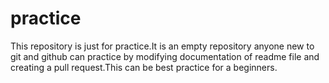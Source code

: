 # practice
This repository is just for practice.It is an empty repository anyone new to git and github can practice by modifying documentation of readme file and creating a pull request.This can be best practice for a beginners.
